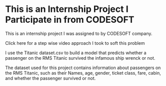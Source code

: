 # This is an Internship Project I Participate in from CODESOFT 
This is an internship project I was assigned to by CODESOFT company. 

<a ref =  /> Click here for a step wise video approach I took to soft this problem  


I use the Titanic dataset.csv to build a model that predicts whether a
passenger on the RMS Titanic survived the infamous ship wrenck or not. 

The dataset used for this project contains information
about passengers on the RMS Titanic, such as their Names, age, gender, ticket class, 
fare, cabin, and whether the passenger survived or not. 
